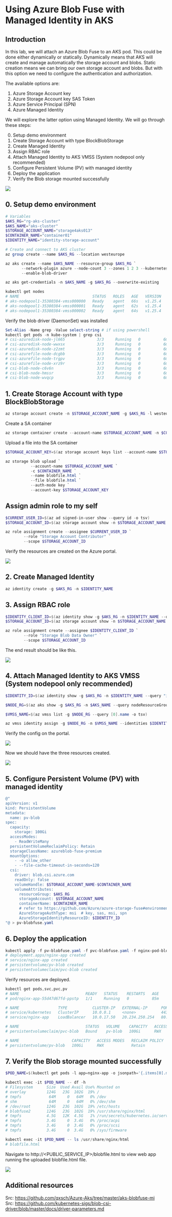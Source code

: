 # Using Azure Blob Fuse with Managed Identity in AKS

## Introduction

In this lab, we will attach an Azure Blob Fuse to an AKS pod.
This could be done either dynamically or statically.
Dynamically means that AKS will create and manage automatically the storage account and blobs.
Static creation means we can bring our own storage account and blobs.
But with this option we need to configure the authentication and authorization.

The available options are:
1. Azure Storage Account key
2. Azure Storage Account key SAS Token
3. Azure Service Principal (SPN)
4. Azure Managed Identity

We will explore the latter option using Managed Identity.
We will go through these steps:

0. Setup demo environment
1. Create Storage Account with type BlockBlobStorage
2. Create Managed Identity
3. Assign RBAC role
4. Attach Managed Identity to AKS VMSS (System nodepool only recommended)
5. Configure Persistent Volume (PV) with managed identity
6. Deploy the application
7. Verify the Blob storage mounted successfully


<img src="images/architecture.png"/>

## 0. Setup demo environment

```powershell
# Variables
$AKS_RG="rg-aks-cluster"
$AKS_NAME="aks-cluster"
$STORAGE_ACCOUNT_NAME="storage4aks013"
$CONTAINER_NAME="container01"
$IDENTITY_NAME="identity-storage-account"

# Create and connect to AKS cluster
az group create --name $AKS_RG --location westeurope

az aks create --name $AKS_NAME --resource-group $AKS_RG `
       --network-plugin azure --node-count 3 --zones 1 2 3 --kubernetes-version "1.25.4" ` # optional params
       --enable-blob-driver

az aks get-credentials -n $AKS_NAME -g $AKS_RG --overwrite-existing

kubectl get nodes
# NAME                                STATUS   ROLES   AGE   VERSION
# aks-nodepool1-35380384-vmss000000   Ready    agent   66s   v1.25.4
# aks-nodepool1-35380384-vmss000001   Ready    agent   62s   v1.25.4
# aks-nodepool1-35380384-vmss000002   Ready    agent   64s   v1.25.4
```

Verify the blob driver (DaemonSet) was installed

```powershell
Set-Alias -Name grep -Value select-string # if using powershell
kubectl get pods -n kube-system | grep csi
# csi-azuredisk-node-jl665              3/3     Running   0          6m36s
# csi-azuredisk-node-wwxsx              3/3     Running   0          6m34s
# csi-azuredisk-node-z2zmt              3/3     Running   0          6m32s
# csi-azurefile-node-dcgbb              3/3     Running   0          6m34s
# csi-azurefile-node-trgpv              3/3     Running   0          6m32s
# csi-azurefile-node-xrz9r              3/3     Running   0          6m36s
# csi-blob-node-c6v6n                   3/3     Running   0          6m34s
# csi-blob-node-hmssr                   3/3     Running   0          6m32s
# csi-blob-node-wvqcp                   3/3     Running   0          6m36s
```


## 1. Create Storage Account with type BlockBlobStorage

```powershell
az storage account create -n $STORAGE_ACCOUNT_NAME -g $AKS_RG -l westeurope --sku Premium_ZRS --kind BlockBlobStorage
```

Create a SA container

```powershell
az storage container create --account-name $STORAGE_ACCOUNT_NAME -n $CONTAINER_NAME
```

Upload a file into the SA container

```powershell
$STORAGE_ACCOUNT_KEY=$(az storage account keys list --account-name $STORAGE_ACCOUNT_NAME --query '[0].value' -o tsv)

az storage blob upload `
           --account-name $STORAGE_ACCOUNT_NAME `
           -c $CONTAINER_NAME `
           --name blobfile.html `
           --file blobfile.html `
           --auth-mode key `
           --account-key $STORAGE_ACCOUNT_KEY
```


## Assign admin role to my self

```powershell
$CURRENT_USER_ID=$(az ad signed-in-user show --query id -o tsv)
$STORAGE_ACCOUNT_ID=$(az storage account show -n $STORAGE_ACCOUNT_NAME --query id)

az role assignment create --assignee $CURRENT_USER_ID `
        --role "Storage Account Contributor" `
        --scope $STORAGE_ACCOUNT_ID
```

Verify the resources are created on the Azure portal.

<img src="images\blob.png"/>

## 2. Create Managed Identity

```powershell
az identity create -g $AKS_RG -n $IDENTITY_NAME
```

## 3. Assign RBAC role

```powershell
$IDENTITY_CLIENT_ID=$(az identity show -g $AKS_RG -n $IDENTITY_NAME --query "clientId" -o tsv)
$STORAGE_ACCOUNT_ID=$(az storage account show -n $STORAGE_ACCOUNT_NAME --query id)

az role assignment create --assignee $IDENTITY_CLIENT_ID `
        --role "Storage Blob Data Owner" `
        --scope $STORAGE_ACCOUNT_ID
```

The end result should be like this.

<img src="images\identity-role.png"/>

## 4. Attach Managed Identity to AKS VMSS (System nodepool only recommended)

```powershell
$IDENTITY_ID=$(az identity show -g $AKS_RG -n $IDENTITY_NAME --query "id" -o tsv)

$NODE_RG=$(az aks show -g $AKS_RG -n $AKS_NAME --query nodeResourceGroup -o tsv)

$VMSS_NAME=$(az vmss list -g $NODE_RG --query [0].name -o tsv)

az vmss identity assign -g $NODE_RG -n $VMSS_NAME --identities $IDENTITY_ID
```

Verify the config on the portal.

<img src="images\vmss-identity.png"/>

Now we should have the three resources created.

<img src="images\resources.png"/>

## 5. Configure Persistent Volume (PV) with managed identity

```powershell
@"
apiVersion: v1
kind: PersistentVolume
metadata:
  name: pv-blob
spec:
  capacity:
    storage: 100Gi
  accessModes:
    - ReadWriteMany
  persistentVolumeReclaimPolicy: Retain
  storageClassName: azureblob-fuse-premium
  mountOptions:
    - -o allow_other
    - --file-cache-timeout-in-seconds=120
  csi:
    driver: blob.csi.azure.com
    readOnly: false
    volumeHandle: $STORAGE_ACCOUNT_NAME-$CONTAINER_NAME
    volumeAttributes:
      resourceGroup: $AKS_RG
      storageAccount: $STORAGE_ACCOUNT_NAME
      containerName: $CONTAINER_NAME
      # refer to https://github.com/Azure/azure-storage-fuse#environment-variables
      AzureStorageAuthType: msi  # key, sas, msi, spn
      AzureStorageIdentityResourceID: $IDENTITY_ID
"@ > pv-blobfuse.yaml
```

## 6. Deploy the application

```powershell
kubectl apply -f pv-blobfuse.yaml -f pvc-blobfuse.yaml -f nginx-pod-blob.yaml
# deployment.apps/nginx-app created
# service/nginx-app created
# persistentvolume/pv-blob created
# persistentvolumeclaim/pvc-blob created
```

Verify resources are deployed.

```powershell
kubectl get pods,svc,pvc,pv
# NAME                             READY   STATUS    RESTARTS   AGE
# pod/nginx-app-55d47d67fd-ppstp   1/1     Running   0          85m

# NAME                 TYPE           CLUSTER-IP   EXTERNAL-IP      PORT(S)        AGE
# service/kubernetes   ClusterIP      10.0.0.1     <none>           443/TCP        102m
# service/nginx-app    LoadBalancer   10.0.17.50   20.234.250.254   80:31990/TCP   85m

# NAME                             STATUS   VOLUME    CAPACITY   ACCESS MODES   STORAGECLASS             AGE
# persistentvolumeclaim/pvc-blob   Bound    pv-blob   100Gi      RWX            azureblob-fuse-premium   85m

# NAME                       CAPACITY   ACCESS MODES   RECLAIM POLICY   STATUS   CLAIM              STORAGECLASS          
# persistentvolume/pv-blob   100Gi      RWX            Retain           Bound    default/pvc-blob   azureblob-fuse-premium
```

## 7. Verify the Blob storage mounted successfully

```powershell
$POD_NAME=$(kubectl get pods -l app=nginx-app -o jsonpath='{.items[0].metadata.name}')

kubectl exec -it $POD_NAME -- df -h
# Filesystem      Size  Used Avail Use% Mounted on
# overlay         124G   23G  102G  19% /
# tmpfs            64M     0   64M   0% /dev
# shm              64M     0   64M   0% /dev/shm
# /dev/root       124G   23G  102G  19% /etc/hosts
# blobfuse2       124G   23G  102G  19% /usr/share/nginx/html
# tmpfs           4.5G   12K  4.5G   1% /run/secrets/kubernetes.io/serviceaccount
# tmpfs           3.4G     0  3.4G   0% /proc/acpi
# tmpfs           3.4G     0  3.4G   0% /proc/scsi
# tmpfs           3.4G     0  3.4G   0% /sys/firmware

kubectl exec -it $POD_NAME -- ls /usr/share/nginx/html
# blobfile.html
```

Navigate to http://<PUBLIC_SERVICE_IP>/blobfile.html to view web app running the uploaded blobfile.html file.

<img src="images\browser.png"/>

## Additional resources
Src: https://github.com/qxsch/Azure-Aks/tree/master/aks-blobfuse-mi  
Src: https://github.com/kubernetes-sigs/blob-csi-driver/blob/master/docs/driver-parameters.md